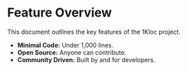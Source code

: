 # Feature Overview

This document outlines the key features of the 1Kloc project.

- **Minimal Code:** Under 1,000 lines.
- **Open Source:** Anyone can contribute.
- **Community Driven:** Built by and for developers.
